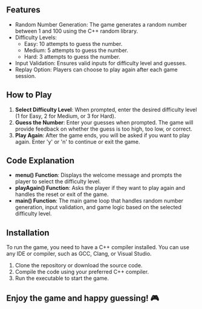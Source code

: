 ## Features

- Random Number Generation: The game generates a random number between 1 and 100 using the C++ random library.
- Difficulty Levels:
  - Easy: 10 attempts to guess the number.
  - Medium: 5 attempts to guess the number.
  - Hard: 3 attempts to guess the number.
- Input Validation: Ensures valid inputs for difficulty level and guesses.
- Replay Option: Players can choose to play again after each game session.

## How to Play

1. **Select Difficulty Level**: When prompted, enter the desired difficulty level (1 for Easy, 2 for Medium, or 3 for Hard).
2. **Guess the Number**: Enter your guesses when prompted. The game will provide feedback on whether the guess is too high, too low, or correct.
3. **Play Again**: After the game ends, you will be asked if you want to play again. Enter 'y' or 'n' to continue or exit the game.

## Code Explanation

- **menu() Function**: Displays the welcome message and prompts the player to select the difficulty level.
- **playAgain() Function**: Asks the player if they want to play again and handles the reset or exit of the game.
- **main() Function**: The main game loop that handles random number generation, input validation, and game logic based on the selected difficulty level.

## Installation

To run the game, you need to have a C++ compiler installed. You can use any IDE or compiler, such as GCC, Clang, or Visual Studio.

1. Clone the repository or download the source code.
2. Compile the code using your preferred C++ compiler.
3. Run the executable to start the game.

## Enjoy the game and happy guessing! 🎮
